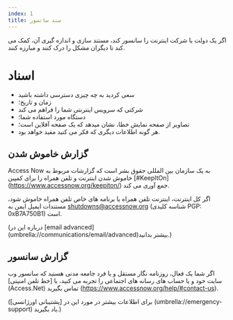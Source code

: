 ```yaml
---
index: 1
title: سند سانسور
---
```

اگر یک دولت یا شرکت اینترنت را سانسور کند، مستند سازی و اندازه گیری آن، کمک می کند تا دیگران مشکل را درک کنند و مبارزه کنند.

# اسناد

*   سعی کردید به چه چیزی دسترسی داشته باشید
*   زمان و تاریخ؛
*   شرکتی که سرویس اینترنتی شما را فراهم می کند
*   دستگاه مورد استفاده شما؛
*   تصاویر از صفحه نمایش خطا، نشان میدهد که یک صفحه آفلاین است؛
*   هر گونه اطلاعات دیگری که فکر می کنید مفید خواهد بود.

## گزارش خاموش شدن

Access Now به یک سازمان بین المللی حقوق بشر است که گزارشات مربوط به خاموش شدن اینترنت و تلفن همراه را برای کمپین [#KeepItOn] (https://www.accessnow.org/keepiton/) جمع آوری می کند.

اگر کل اینترنت، اینترنت تلفن همراه یا برنامه های خاص تلفن همراه خاموش شود، مستندات ایمیل ایمن به shutdowns@accessnow.org (شناسه کلیدی PGP: 0xB7A750B1) است.

(درباره این در [email advanced] (umbrella://communications/email/advanced)بیشتر بدانید.)

## گزارش سانسور

اگر شما یک فعال، روزنامه نگار مستقل و یا فرد جامعه مدنی هستید که سانسور وب سایت خود و یا حساب های رسانه های اجتماعی را تجربه می کنید، با [خط تلفن امنیتی] (Access.Net) تماس بگیرید (https://www.accessnow.org/help/#contact-us).

(برای اطلاعات بیشتر در مورد این در [پشتیبانی اورژانسی] (umbrella://emergency-support) یاد بگیرید.)